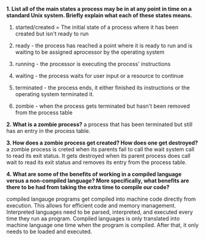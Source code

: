 **1. List all of the main states a process may be in at any point in time on a standard Unix system. Briefly explain what each of these states means.**
1. started/created = The initial state of a process where it has been created but isn't ready to run

2. ready - the process has reached a point where it is ready to run and is waiting to be assigned  aprocessor by the operating system
3. running - the processor is executing the process' instructions
4. waiting - the process waits for user input or a resource to continue
5. terminated - the process ends, it either finished its instructions or the operating system terminated it.
6. zombie - when the process gets terminated but hasn't been removed from the process table


**2. What is a zombie process?**
a process that has been terminated but still has an entry in the process table.


**3. How does a zombie process get created? How does one get destroyed?**
a zombie process is creted when its parents fail to call the wait system call to read its exit status. It gets destroyed when its parent process does call wait to read its exit status and removes its entry from the process table.


**4. What are some of the benefits of working in a compiled language versus a non-compiled language? More specifically, what benefits are there to be had from taking the extra time to compile our code?**

compiled langauge programs get compiled into machine code directly from execution. This allows for efficient code and memory management.  Interpreted languages need to be parsed, interpreted, and executed every time they run aa program. Compiled languages is only translated into machine language one time when the program is compiled. After that, it only needs to be loaded and executed.
